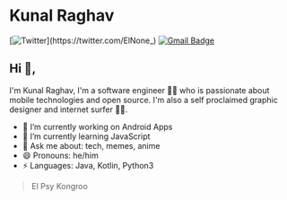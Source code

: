 # Kunal Raghav  
[![Twitter](https://img.shields.io/twitter/url/https/twitter.com/cloudposse.svg?style=social&label=Follow%20%40ElNone_)](https://twitter.com/ElNone_) [![Gmail Badge](https://img.shields.io/badge/-kraghav123@gmail.com-c14438?style=flat-square&logo=Gmail&logoColor=white&link=mailto:kraghav123@gmail.com)](mailto:hec11gr@gmail.com)

## Hi 👋, 
I'm Kunal Raghav, I'm a software engineer 👨‍💻 who is passionate about mobile technologies and open source. I'm also a self proclaimed graphic designer and internet surfer 
🏄‍♂️. 

-   🔭 I’m currently working on Android Apps
-   🌱 I’m currently learning JavaScript
-   💬 Ask me about: tech, memes, anime
-   😄 Pronouns: he/him
-   ⚡ Languages: Java, Kotlin, Python3


> El Psy Kongroo